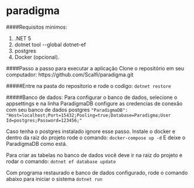 # paradigma

####Requisitos minimos:
<ol>
    <li>.NET 5</li>
    <li>dotnet tool  --global dotnet-ef</li>
    <li>postgres</li>
    <li>Docker (opcional).</li>
</ol>
####Passo a passo para executar a aplicação
Clone o repositório em seu computador: https://github.com/Scalfi/paradigma.git

#####Entre na pasta do repositorio e rode o codigo:
`dotnet restore`

#####Banco de dados:
Para configurar o banco de dados, selecione o appsettings e na linha ParadigmaDB configure as credencias de conexão com seu banco de dados postgres
  `"ParadigmaDB": "Host=localhost;Port=15432;Pooling=true;Database=Paradigma;User Id=postgres;Password=123456;"`
  
Caso tenha o postgres instalado ignore esse passo.
Instale o docker e dentro da raiz do projeto rode o comando:
`docker-compose up -d`
 E deixe o ParadigmaDB como está.

Para criar as tabelas no banco de dados você deve ir na  raiz do projeto e rodar o comando:
`dotnet ef database update`

  Com programa restaurado e banco de dados configurado, rode o comando abaixo para iniciar o sistema
`dotnet run`
